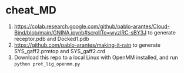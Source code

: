# cheat_MD

1. https://colab.research.google.com/github/pablo-arantes/Cloud-Bind/blob/main/GNINA.ipynb#scrollTo=wyzlRC-sBY3J to generate receptor.pdb and Docked1.pdb
2. https://github.com/pablo-arantes/making-it-rain to generate SYS_gaff2.prmtop and SYS_gaff2.crd
3. Download this repo to a local Linux with OpenMM installed, and run ```python prot_lig_openmm.py ```
